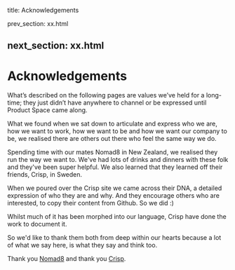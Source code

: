 title: Acknowledgements

prev_section: xx.html

next_section: xx.html
---

Acknowledgements
=============================

What’s described on the following pages are values we’ve held for a long-time; they just didn’t have anywhere to channel or be expressed until Product Space came along.

What we found when we sat down to articulate and express who we are, how we want to work, how we want to be and how we want our company to be, we realised there are others out there who feel the same way we do. 

Spending time with our mates Nomad8 in New Zealand, we realised they run the way we want to. We've had lots of drinks and dinners with these folk and they've been super helpful. We also learned that they learned off their friends, Crisp, in Sweden. 

When we poured over the Crisp site we came across their DNA, a detailed expression of who they are and why. And they encourage others who are interested, to copy their content from Github. So we did :) 

Whilst much of it has been morphed into our language, Crisp have done the work to document it.

So we'd like to thank them both from deep within our hearts because a lot of what we say here, is what they say and think too.

Thank you [Nomad8](https://www.noamd8.com) and thank you [Crisp](https://www.crisp.se).

